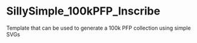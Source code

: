 # SillySimple_100kPFP_Inscribe
Template that can be used to generate a 100k PFP collection using simple SVGs
